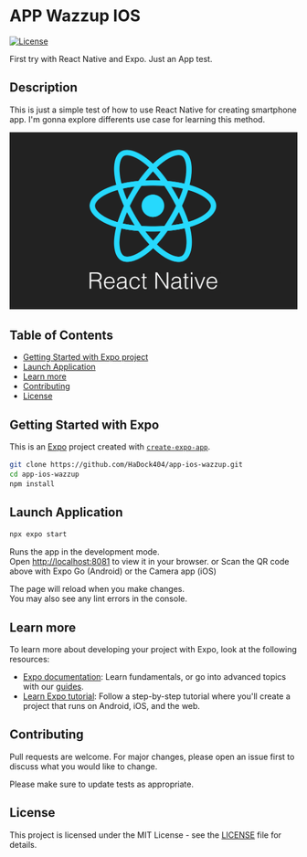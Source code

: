 # APP Wazzup IOS

[![License](https://img.shields.io/badge/license-MIT-blue.svg)](LICENSE)

First try with React Native and Expo. Just an App test.   

## Description  

This is just a simple test of how to use React Native for creating smartphone app. I'm gonna explore differents use case for learning this method.    

![Example1](./documentation/example.png)  

## Table of Contents

- [Getting Started with Expo project](#Getting-Started-with-Expo)
- [Launch Application](#Launch-Application)
- [Learn more](#Learn-more)
- [Contributing](#Contributing)
- [License](#License)  

## Getting Started with Expo

This is an [Expo](https://expo.dev) project created with [`create-expo-app`](https://www.npmjs.com/package/create-expo-app).    

```bash
git clone https://github.com/HaDock404/app-ios-wazzup.git
cd app-ios-wazzup
npm install
```  

## Launch Application   

```bash
npx expo start
```  

Runs the app in the development mode.\
Open [http://localhost:8081](http://localhost:8081) to view it in your browser.
or
Scan the QR code above with Expo Go (Android) or the Camera app (iOS)

The page will reload when you make changes.\
You may also see any lint errors in the console.  

## Learn more

To learn more about developing your project with Expo, look at the following resources:

- [Expo documentation](https://docs.expo.dev/): Learn fundamentals, or go into advanced topics with our [guides](https://docs.expo.dev/guides).
- [Learn Expo tutorial](https://docs.expo.dev/tutorial/introduction/): Follow a step-by-step tutorial where you'll create a project that runs on Android, iOS, and the web.

## Contributing

Pull requests are welcome. For major changes, please open an issue first
to discuss what you would like to change.

Please make sure to update tests as appropriate.

## License  

This project is licensed under the MIT License - see the [LICENSE](./LICENSE) file for details.